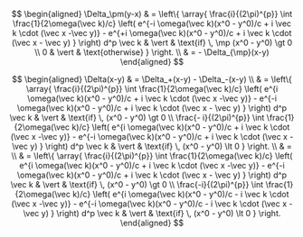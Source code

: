 
$$
  \begin{aligned}
    \Delta_\pm(y-x)
     & =
     \left\{
       \array{
          \frac{i}{(2\pi)^{p}}
          \int
           \frac{1}{2\omega(\vec k)/c}
            \left(
              e^{-i \omega(\vec k)(x^0 - y^0)/c +  i \vec k \cdot (\vec x -\vec y)}
              -
              e^{+i \omega(\vec k)(x^0 - y^0)/c  + i \vec k \cdot (\vec x - \vec  y) }
            \right)
          d^p \vec k
          & \vert & \text{if} \,  \mp (x^0 - y^0) \gt 0
          \\
          0 & \vert & \text{otherwise}
       }
     \right.
     \\
     & =
     - \Delta_{\mp}(x-y)
  \end{aligned}
$$



$$
  \begin{aligned}
    \Delta(x-y)
    & =
    \Delta_+(x-y) - \Delta_-(x-y)
    \\
    & =
     \left\{
       \array{
          \frac{i}{(2\pi)^{p}}
          \int
           \frac{1}{2\omega(\vec k)/c}
            \left(
              e^{i \omega(\vec k)(x^0 - y^0)/c +  i \vec k \cdot (\vec x -\vec y)}
              -
              e^{-i \omega(\vec k)(x^0 - y^0)/c  + i \vec k \cdot (\vec x - \vec  y) }
            \right)
          d^p \vec k
          & \vert & \text{if} \,  (x^0 - y^0) \gt 0
          \\
          \frac{- i}{(2\pi)^{p}}
          \int
           \frac{1}{2\omega(\vec k)/c}
            \left(
              e^{i \omega(\vec k)(x^0 - y^0)/c +  i \vec k \cdot (\vec x -\vec y)}
              -
              e^{-i \omega(\vec k)(x^0 - y^0)/c  + i \vec k \cdot (\vec x - \vec  y) }
            \right)
          d^p \vec k
          & \vert & \text{if} \,  (x^0 - y^0) \lt 0
       }
     \right.
     \\ & =
    \\
    & =
     \left\{
       \array{
          \frac{i}{(2\pi)^{p}}
          \int
           \frac{1}{2\omega(\vec k)/c}
            \left(
              e^{i \omega(\vec k)(x^0 - y^0)/c +  i \vec k \cdot (\vec x -\vec y)}
              -
              e^{-i \omega(\vec k)(x^0 - y^0)/c  + i \vec k \cdot (\vec x - \vec  y) }
            \right)
          d^p \vec k
          & \vert & \text{if} \,  (x^0 - y^0) \gt 0
          \\
          \frac{-i}{(2\pi)^{p}}
          \int
           \frac{1}{2\omega(\vec k)/c}
            \left(
              e^{i \omega(\vec k)(x^0 - y^0)/c - i \vec k \cdot (\vec x -\vec y)}
              -
              e^{-i \omega(\vec k)(x^0 - y^0)/c  - i \vec k \cdot (\vec x - \vec  y) }
            \right)
          d^p \vec k
          & \vert & \text{if} \,  (x^0 - y^0) \lt 0
       }
     \right.
  \end{aligned}
$$



